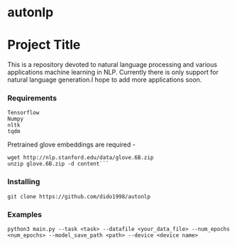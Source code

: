 # autonlp
# Project Title
This is a repository devoted to natural language processing and various applications machine learning in NLP.
Currently there is only support for natural language generation.I hope to add more applications soon.

### Requirements
```
Tensorflow
Numpy
nltk
tqdm
```
Pretrained glove embeddings are required -
```
wget http://nlp.stanford.edu/data/glove.6B.zip 
unzip glove.6B.zip -d content```
```
### Installing
```
git clone https://github.com/dido1998/autonlp
```
### Examples
```
python3 main.py --task <task> --datafile <your_data_file> --num_epochs <num_epochs> --model_save_path <path> --device <device name>
```
